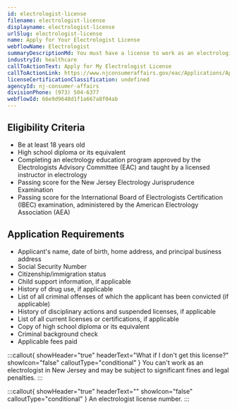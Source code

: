 ```yaml
---
id: electrologist-license
filename: electrologist-license
displayname: electrologist-license
urlSlug: electrologist-license
name: Apply for Your Electrologist License
webflowName: Electrologist
summaryDescriptionMd: You must have a license to work as an electrologist in New Jersey.
industryId: healthcare
callToActionText: Apply for My Electrologist License
callToActionLink: https://www.njconsumeraffairs.gov/eac/Applications/Application-for-Licensure-as-an-Electrologist.pdf
licenseCertificationClassification: undefined
agencyId: nj-consumer-affairs
divisionPhone: (973) 504-6377
webflowId: 66e9d9648d1f1a667a8f04ab
---
```


## Eligibility Criteria

- Be at least 18 years old
- High school diploma or its equivalent
- Completing an electrology education program approved by the Electrologists Advisory Committee (EAC) and taught by a licensed instructor in electrology
- Passing score for the New Jersey Electrology Jurisprudence Examination
- Passing score for the International Board of Electrologists Certification (IBEC) examination, administered by the American Electrology Association (AEA)

## Application Requirements

- Applicant's name, date of birth, home address, and principal business address
- Social Security Number
- Citizenship/immigration status
- Child support information, if applicable
- History of drug use, if applicable
- List of all criminal offenses of which the applicant has been convicted (if applicable)
- History of disciplinary actions and suspended licenses, if applicable
- List of all current licenses or certifications, if applicable
- Copy of high school diploma or its equivalent
- Criminal background check
- Applicable fees paid

:::callout{ showHeader="true" headerText="What if I don't get this license?" showIcon="false" calloutType="conditional" }
You can't work as an electrologist in New Jersey and may be subject to significant fines and legal penalties.
:::

:::callout{ showHeader="true" headerText="" showIcon="false" calloutType="conditional" }
An electrologist license number.
:::
